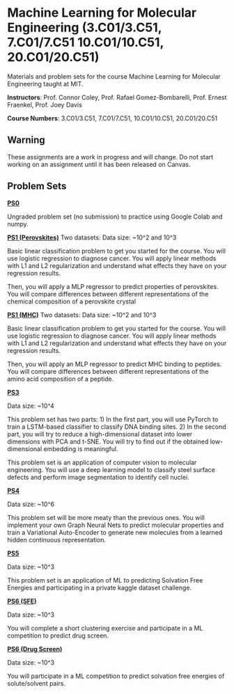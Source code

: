 # Machine Learning for Molecular Engineering (3.C01/3.C51, 7.C01/7.C51 10.C01/10.C51, 20.C01/20.C51)

Materials and problem sets for the course Machine Learning for Molecular Engineering taught at MIT.

**Instructors**: Prof. Connor Coley, Prof. Rafael Gomez-Bombarelli, Prof. Ernest Fraenkel, Prof. Joey Davis

**Course Numbers**: 3.C01/3.C51, 7.C01/7.C51, 10.C01/10.C51, 20.C01/20.C51

## Warning

These assignments are a work in progress and will change. Do not start working on an assignment until it has been released on Canvas.

## Problem Sets

[**PS0**](https://github.com/coleygroup/ML4MolEng/blob/main/psets/ps0/)

Ungraded problem set (no submission) to practice using Google Colab and numpy.

[**PS1 (Perovskites)**](github.com/coleygroup/ML4MolEng/blob/main/psets/ps1-nonbio/)
Two datasets: 
Data size: ~10^2 and 10^3

Basic linear classification problem to get you started for the course. You will use logistic regression to diagnose cancer. You will apply linear methods with L1 and L2 regularization and understand what effects they have on your regression results. 

Then, you will apply a MLP regressor to predict properties of perovskites. You will compare differences between different representations of the chemical composition of a perovskite crystal


[**PS1 (MHC)**](github.com/coleygroup/ML4MolEng/blob/main/psets/ps1-bio/)
Two datasets: 
Data size: ~10^2 and 10^3

Basic linear classification problem to get you started for the course. You will use logistic regression to diagnose cancer. You will apply linear methods with L1 and L2 regularization and understand what effects they have on your regression results. 

Then, you will apply an MLP regressor to predict MHC binding to peptides. You will compare differences between different representations of the amino acid composition of a peptide.

[**PS3**](https://github.com/coleygroup/ML4MolEng/blob/main/psets/ps3/)

Data size: ~10^4

This problem set has two parts: 1) In the first part, you will use PyTorch to train a LSTM-based classifier to classify DNA binding sites. 2) In the second part, you will try to reduce a high-dimensional dataset into lower dimensions with PCA and t-SNE. You will try to find out if the obtained low-dimensional embedding is meaningful. 

This problem set is an application of computer vision to molecular engineering. You will use a deep learning model to classify steel surface defects and perform image segmentation to identify cell nuclei.

[**PS4**](https://github.com/coleygroup/ML4MolEng/blob/main/psets/ps4/)

Data size: ~10^6

This problem set will be more meaty than the previous ones. You will implement your own Graph Neural Nets to predict molecular properties and train a Variational Auto-Encoder to generate new molecules from a learned hidden continuous representation.

[**PS5**](https://github.com/coleygroup/ML4MolEng/blob/main/psets/ps5/)

Data size: ~10^3

This problem set is an application of ML to predicting Solvation Free Energies and participating in a private kaggle dataset challenge.

[**PS6 (SFE)**](https://github.com/coleygroup/ML4MolEng/blob/main/psets/ps6-sfe/)

Data size: ~10^3

You will complete a short clustering exercise and participate in a ML competition to predict drug screen.

[**PS6 (Drug Screen)**](https://github.com/coleygroup/ML4MolEng/blob/master/psets/ps6-drug-screen/)

Data size: ~10^3

You will participate in a ML competition to predict solvation free energies of solute/solvent pairs.
